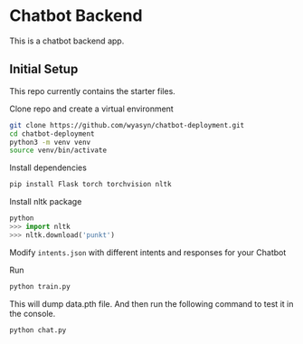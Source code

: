 # Chatbot Backend

This is a chatbot backend app.

## Initial Setup

This repo currently contains the starter files.

Clone repo and create a virtual environment

```bash
git clone https://github.com/wyasyn/chatbot-deployment.git
cd chatbot-deployment
python3 -m venv venv
source venv/bin/activate
```

Install dependencies

```bash
pip install Flask torch torchvision nltk
```

Install nltk package

```py
python
>>> import nltk
>>> nltk.download('punkt')
```

Modify `intents.json` with different intents and responses for your Chatbot

Run

```bash
python train.py
```

This will dump data.pth file. And then run
the following command to test it in the console.

```bash
python chat.py
```
